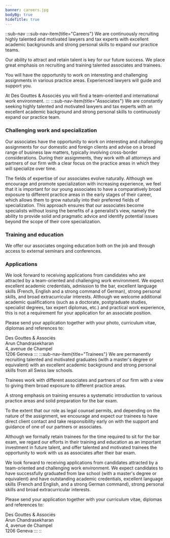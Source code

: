 ```yaml
---
banner: careers.jpg
bodyBg: true
hideTitle: true
---
```


::sub-nav
:::sub-nav-item{title="Careers"}
We are continuously recruiting highly talented and motivated lawyers and tax experts with excellent academic backgrounds and strong personal skills to expand our practice teams.

Our ability to attract and retain talent is key for our future success. We place great emphasis on recruiting and training talented associates and trainees.

You will have the opportunity to work on interesting and challenging assignments in various practice areas. Experienced lawyers will guide and support you.

At Des Gouttes & Associés you will find a team-oriented and international work environment.
:::
:::sub-nav-item{title="Associates"}
We are constantly seeking highly talented and motivated lawyers and tax experts with an excellent academic background and strong personal skills to continuously expand our practice team.

### Challenging work and specialization
Our associates have the opportunity to work on interesting and challenging assignments for our domestic and foreign clients and advise on a broad range of business law matters, typically involving cross-border considerations. During their assignments, they work with all attorneys and partners of our firm with a clear focus on the practice areas in which they will specialize over time.

The fields of expertise of our associates evolve naturally. Although we encourage and promote specialization with increasing experience, we feel that it is important for our young associates to have a comparatively broad exposure to different practice areas in the early stages of their career, which allows them to grow naturally into their preferred fields of specialization. This approach ensures that our associates become specialists without losing the benefits of a generalist’s view, namely the ability to provide solid and pragmatic advice and identify potential issues beyond the scope of their core specialization.

### Training and education
We offer our associates ongoing education both on the job and through access to external seminars and conferences.

### Applications
We look forward to receiving applications from candidates who are attracted by a team-oriented and challenging work environment. We expect excellent academic credentials, admission to the bar, excellent language skills (French, English and a strong command of German), strong personal skills, and broad extracurricular interests. Although we welcome additional academic qualifications (such as a doctorate, postgraduate studies, specialist degrees, tax expert diplomas, etc.) and practical work experience, this is not a requirement for your application for an associate position.

Please send your application together with your photo, curriculum vitae, diplomas and references to:

Des Gouttes & Associés<br>
Arun Chandrasekharan<br>
4, avenue de Champel<br>
1206 Geneva
:::
:::sub-nav-item{title="Trainees"}
We are permanently recruiting talented and motivated graduates (with a master's degree or equivalent) with an excellent academic background and strong personal skills from all Swiss law schools.

Trainees work with different associates and partners of our firm with a view to giving them broad exposure to different practice areas.

A strong emphasis on training ensures a systematic introduction to various practice areas and solid preparation for the bar exam.

To the extent that our role as legal counsel permits, and depending on the nature of the assignment, we encourage and expect our trainees to have direct client contact and take responsibility early on with the support and guidance of one of our partners or associates.

Although we formally retain trainees for the time required to sit for the bar exam, we regard our efforts in their training and education as an important investment in future talent, and offer talented and motivated trainees the opportunity to work with us as associates after their bar exam.

We look forward to receiving applications from candidates attracted by a team-oriented and challenging work environment. We expect candidates to have successfully graduated from law school (with a master's degree or equivalent) and have outstanding academic credentials, excellent language skills (French and English, and a strong German command), strong personal skills and broad extracurricular interests.

Please send your application together with your curriculum vitae, diplomas and references to:

Des Gouttes & Associés<br>
Arun Chandrasekharan<br>
4, avenue de Champel<br>
1206 Geneva
:::
::
